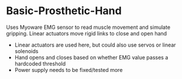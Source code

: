 # Basic-Prosthetic-Hand

Uses Myoware EMG sensor to read muscle movement and simulate gripping. Linear actuators move rigid links to close and open hand
  * Linear actuators are used here, but could also use servos or linear solenoids
  * Hand opens and closes based on whether EMG value passes a hardcoded threshold
  * Power supply needs to be fixed/tested more

